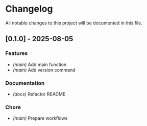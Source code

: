 # Changelog

All notable changes to this project will be documented in this file.

## [0.1.0] - 2025-08-05

### Features

- *(main)* Add main function
- *(main)* Add version command

### Documentation

- *(docs)* Refactor README

### Chore

- *(main)* Prepare workflows

<!-- generated by git-cliff -->
